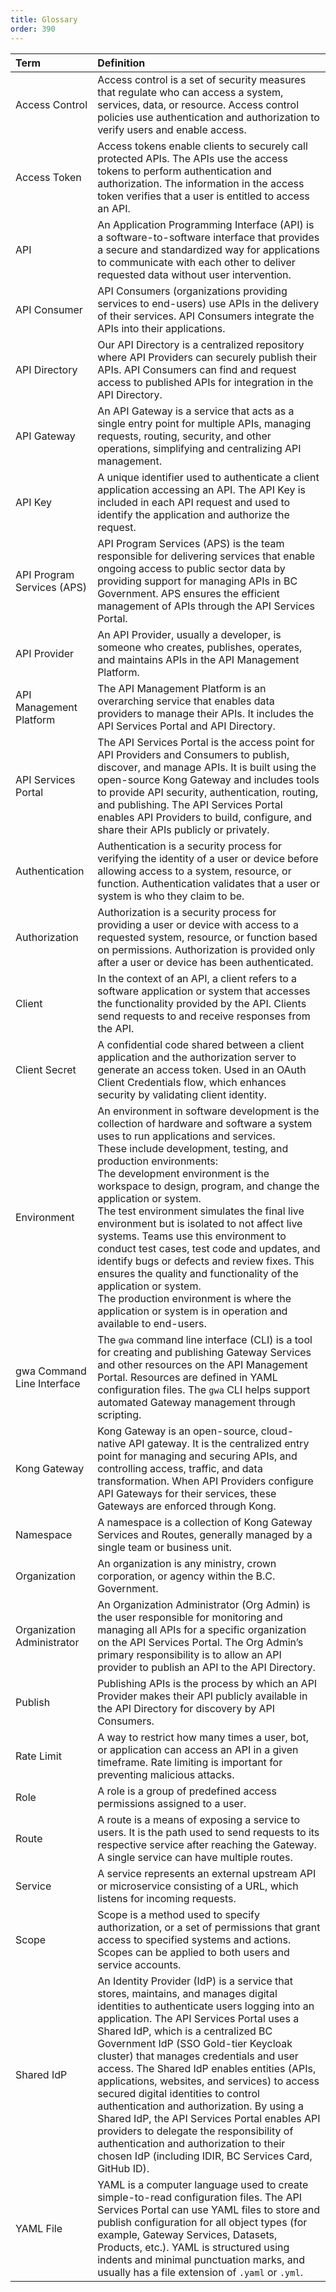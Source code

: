 ```yaml
---
title: Glossary
order: 390
---
```


|Term|Definition|
|:----|:----|
|Access Control|Access control is a set of security measures that regulate who can access a system, services, data, or resource. Access control policies use authentication and authorization to verify users and enable access.|
|Access Token|Access tokens enable clients to securely call protected APIs. The APIs use the access tokens to perform authentication and authorization. The information in the access token verifies that a user is entitled to access an API.|
|API|An Application Programming Interface (API) is a software-to-software interface that provides a secure and standardized way for applications to communicate with each other to deliver requested data without user intervention.|
|API Consumer|API Consumers (organizations providing services to end-users) use APIs in the delivery of their services. API Consumers integrate the APIs into their applications.|
|API Directory|Our API Directory is a centralized repository where API Providers can securely publish their APIs. API Consumers can find and request access to published APIs for integration in the API Directory.|
|API Gateway  | An API Gateway is a service that acts as a single entry point for multiple APIs, managing requests, routing, security, and other operations, simplifying and centralizing API management.|
|API Key|A unique identifier used to authenticate a client application accessing an API. The API Key is included in each API request and used to identify the application and authorize the request.  |
|API Program Services (APS)|API Program Services (APS) is the team responsible for delivering services that enable ongoing access to public sector data by providing support for managing APIs in BC Government. APS ensures the efficient management of APIs through the API Services Portal.|
|API Provider|An API Provider, usually a developer, is someone who creates, publishes, operates, and maintains APIs in the API Management Platform.|
|API Management Platform|The API Management Platform is an overarching service that enables data providers to manage their APIs. It includes the API Services Portal and API Directory.|
|API Services Portal|The API Services Portal is the access point for API Providers and Consumers to publish, discover, and manage APIs. It is built using the open-source Kong Gateway and includes  tools to provide API security, authentication, routing, and publishing.  The API Services Portal enables API Providers to build, configure, and share their APIs publicly or privately.|
|Authentication|Authentication is a security process for verifying the identity of a user or device before allowing access to a system, resource, or function. Authentication validates that a user or system is who they claim to be.|
|Authorization|Authorization is a security process for providing a user or device with access to a requested system, resource, or function based on permissions. Authorization is provided only after a user or device has been authenticated.|
|Client|In the context of an API, a client refers to a software application or system that accesses the functionality provided by the API. Clients send requests to and receive responses from the API.|
|Client Secret|A confidential code shared between a client application and the authorization server to generate an access token. Used in an OAuth Client Credentials flow, which enhances security by validating client identity.|
|Environment|An environment in software development is the collection of hardware and software a system uses to run applications and services.<br> These include development, testing, and production environments: <br> The development environment is the workspace to design, program, and change the application or system. <br> The test environment simulates the final live environment but is isolated to not affect live systems. Teams use this environment to conduct test cases, test code and updates, and identify bugs or defects and review fixes. This ensures the quality and functionality of the application or system. <br> The production environment is where the application or system is in operation and available to end-users.|
|gwa Command Line Interface|The `gwa` command line interface (CLI) is a tool for creating and publishing Gateway Services and other resources on the API Management Portal. Resources are defined in YAML configuration files. The `gwa` CLI helps support automated Gateway management through scripting.    |
|Kong Gateway|Kong Gateway is an open-source, cloud-native API gateway. It is the centralized entry point for managing and securing APIs, and controlling access, traffic, and data transformation. When API Providers configure API Gateways for their services, these Gateways are enforced through Kong.|
|Namespace|A namespace is a collection of Kong Gateway Services and Routes, generally managed by a single team or business unit.|
|Organization|An organization is any ministry, crown corporation, or agency within the B.C. Government.|
|Organization Administrator|An Organization Administrator (Org Admin) is the user responsible for monitoring and managing all APIs for a specific organization on the API Services Portal. The Org Admin’s primary responsibility is to allow an API provider to publish an API to the API Directory.|
|Publish|Publishing APIs is the process by which an API Provider makes their API publicly available in the API Directory for discovery by API Consumers.|
|Rate Limit   |A way to restrict how many times a user, bot, or application can access an API in a given timeframe. Rate limiting is important for preventing malicious attacks.|
|Role|A role is a group of predefined access permissions assigned to a user.|
|Route|A route is a means of exposing a service to users. It is the path used to send requests to its respective service after reaching the Gateway. A single service can have multiple routes.|
|Service|A service represents an external upstream API or microservice consisting of a URL, which listens for incoming requests.|
|Scope|Scope is a method used to specify authorization, or a set of permissions that grant access to specified systems and actions. Scopes can be applied to both users and service accounts.|
|Shared IdP|An Identity Provider (IdP) is a service that stores, maintains, and manages digital identities to authenticate users logging into an application. The API Services Portal uses a Shared IdP, which is a centralized BC Government IdP (SSO Gold-tier Keycloak cluster) that manages credentials and user access. The Shared IdP enables entities (APIs, applications, websites, and services) to access secured digital identities to control authentication and authorization. By using a Shared IdP, the API Services Portal enables API providers to delegate the responsibility of authentication and authorization to their chosen IdP (including IDIR, BC Services Card, GitHub ID).|
|YAML File|YAML is a computer language used to create simple-to-read configuration files. The API Services Portal can use YAML files to store and publish configuration for all object types (for example, Gateway Services, Datasets, Products, etc.). YAML is structured using indents and minimal punctuation marks, and usually has a file extension of `.yaml` or `.yml`.    |
